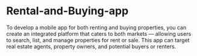 # Rental-and-Buying-app
To develop a mobile app for both renting and buying properties, you can create an integrated platform that caters to both markets — allowing users to search, list, and manage properties for rent or sale. This app can target real estate agents, property owners, and potential buyers or renters.
